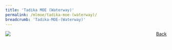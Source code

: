 ```yaml
---
title: 'Tadika MOE (Waterway)'
permalink: /mlmoe/tadika-moe-(waterway)/
breadcrumb: 'Tadika-MOE-(Waterway)'
---
```

<!-- Global site tag (gtag.js) - Google Ads: 726049306 -->
<script async src="https://www.googletagmanager.com/gtag/js?id=AW-726049306"></script>
<script>
  window.dataLayer = window.dataLayer || [];
  function gtag(){dataLayer.push(arguments);}
  gtag('js', new Date());

  gtag('config', 'AW-726049306');
</script>
<a href="/gallery/pameran-bahasa-melayu-malay-language-exhibitions-c/preschool/" style="float:right;">Back</a>
 <img src="/images/MKWATERWAY-ML.jpg"> <br/>

<div class="btntop"><a href="#top" style="text-decoration:none;"><span style="color:white"><b>Top</b></span></a></div>
